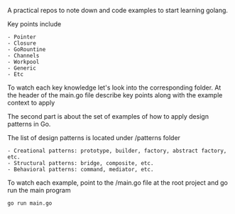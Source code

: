A practical repos to note down and code examples to start learning golang.

Key points include

    - Pointer
    - Closure
    - GoRountine    
    - Channels
    - Workpool
    - Generic
    - Etc

To watch each key knowledge let's look into the corresponding folder. 
At the header of the main.go file describe key points along with the example context to apply

The second part is about the set of examples of how to apply design patterns in Go.

The list of design patterns is located under /patterns folder 

    - Creational patterns: prototype, builder, factory, abstract factory, etc.
    - Structural patterns: bridge, composite, etc.
    - Behavioral patterns: command, mediator, etc.


To watch each example, point to the /main.go file at the root project and go run the main program

    go run main.go

